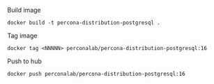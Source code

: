 
Build image

  `docker build -t percona-distribution-postgresql .`

Tag image
  
  `docker tag <NNNNN> perconalab/percona-distribution-postgresql:16`

Push to hub

  `docker push perconalab/percona-distribution-postgresql:16`
